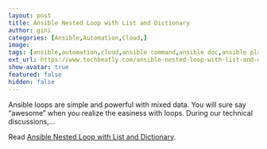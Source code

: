 ```yaml
---
layout: post
title: Ansible Nested Loop with List and Dictionary
author: gini
categories: [Ansible,Automation,Cloud,]
image: 
tags: [ansible,automation,cloud,ansible command,ansible doc,ansible playbook,ansible roles,ansible training,]
ext_url: https://www.techbeatly.com/ansible-nested-loop-with-list-and-dictionary/
show-avatar: true
featured: false
hidden: false
---
```


Ansible loops are simple and powerful with mixed data. You will sure say &#8220;awesome&#8221; when you realize the easiness with loops. During our technical discussions,&#46;&#46;&#46;

Read [Ansible Nested Loop with List and Dictionary](https://www.techbeatly.com/ansible-nested-loop-with-list-and-dictionary/).